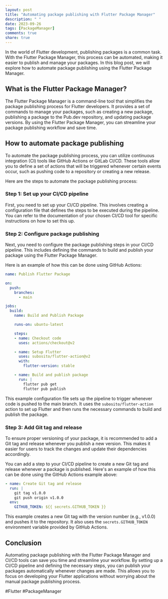 ```yaml
---
layout: post
title: "Automating package publishing with Flutter Package Manager"
description: " "
date: 2023-09-26
tags: [PackageManager]
comments: true
share: true
---
```


In the world of Flutter development, publishing packages is a common task. With the Flutter Package Manager, this process can be automated, making it easier to publish and manage your packages. In this blog post, we will explore how to automate package publishing using the Flutter Package Manager.

## What is the Flutter Package Manager?

The Flutter Package Manager is a command-line tool that simplifies the package publishing process for Flutter developers. It provides a set of commands to manage your packages, such as creating a new package, publishing a package to the Pub.dev repository, and updating package versions. By using the Flutter Package Manager, you can streamline your package publishing workflow and save time.

## How to automate package publishing

To automate the package publishing process, you can utilize continuous integration (CI) tools like GitHub Actions or GitLab CI/CD. These tools allow you to define a set of actions that will be triggered whenever certain events occur, such as pushing code to a repository or creating a new release.

Here are the steps to automate the package publishing process:

### Step 1: Set up your CI/CD pipeline

First, you need to set up your CI/CD pipeline. This involves creating a configuration file that defines the steps to be executed during the pipeline. You can refer to the documentation of your chosen CI/CD tool for specific instructions on how to set this up.

### Step 2: Configure package publishing

Next, you need to configure the package publishing steps in your CI/CD pipeline. This includes defining the commands to build and publish your package using the Flutter Package Manager.

Here is an example of how this can be done using GitHub Actions:

```yaml
name: Publish Flutter Package

on:
  push:
    branches:
      - main

jobs:
  build:
    name: Build and Publish Package

    runs-on: ubuntu-latest

    steps:
    - name: Checkout code
      uses: actions/checkout@v2

    - name: Setup Flutter
      uses: subosito/flutter-action@v2
      with:
        flutter-version: stable

    - name: Build and publish package
      run: |
        flutter pub get
        flutter pub publish
```

This example configuration file sets up the pipeline to trigger whenever code is pushed to the main branch. It uses the `subosito/flutter-action` action to set up Flutter and then runs the necessary commands to build and publish the package.

### Step 3: Add Git tag and release

To ensure proper versioning of your package, it is recommended to add a Git tag and release whenever you publish a new version. This makes it easier for users to track the changes and update their dependencies accordingly.

You can add a step to your CI/CD pipeline to create a new Git tag and release whenever a package is published. Here's an example of how this can be done using the GitHub Actions example above:

```yaml
- name: Create Git tag and release
  run: |
    git tag v1.0.0
    git push origin v1.0.0
  env:
    GITHUB_TOKEN: ${{ secrets.GITHUB_TOKEN }}
```

This example creates a new Git tag with the version number (e.g., v1.0.0) and pushes it to the repository. It also uses the `secrets.GITHUB_TOKEN` environment variable provided by GitHub Actions.

## Conclusion

Automating package publishing with the Flutter Package Manager and CI/CD tools can save you time and streamline your workflow. By setting up a CI/CD pipeline and defining the necessary steps, you can publish your packages automatically whenever changes are made. This allows you to focus on developing your Flutter applications without worrying about the manual package publishing process.

#Flutter #PackageManager